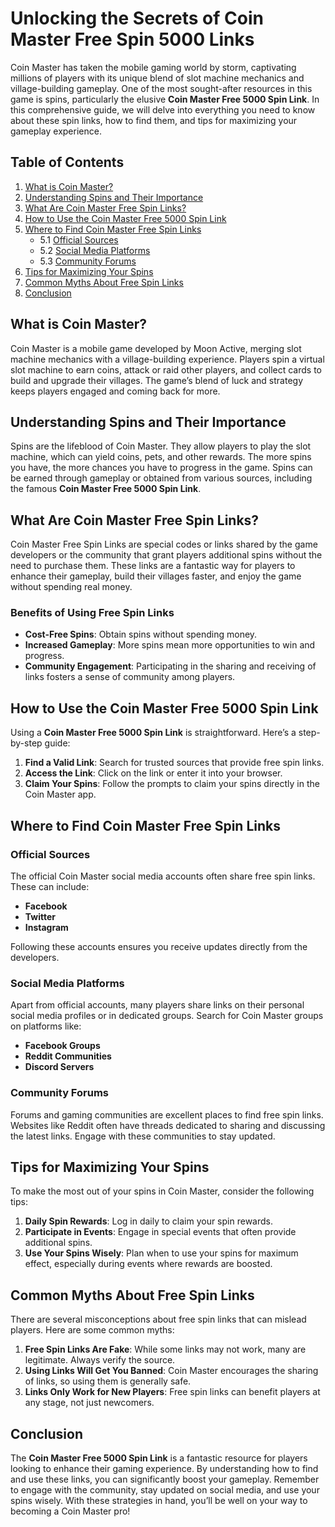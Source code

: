 # Unlocking the Secrets of Coin Master Free Spin 5000 Links

Coin Master has taken the mobile gaming world by storm, captivating millions of players with its unique blend of slot machine mechanics and village-building gameplay. One of the most sought-after resources in this game is spins, particularly the elusive **Coin Master Free 5000 Spin Link**. In this comprehensive guide, we will delve into everything you need to know about these spin links, how to find them, and tips for maximizing your gameplay experience.

## Table of Contents

1. [What is Coin Master?](#what-is-coin-master)
2. [Understanding Spins and Their Importance](#understanding-spins-and-their-importance)
3. [What Are Coin Master Free Spin Links?](#what-are-coin-master-free-spin-links)
4. [How to Use the Coin Master Free 5000 Spin Link](#how-to-use-the-coin-master-free-5000-spin-link)
5. [Where to Find Coin Master Free Spin Links](#where-to-find-coin-master-free-spin-links)
   - 5.1 [Official Sources](#official-sources)
   - 5.2 [Social Media Platforms](#social-media-platforms)
   - 5.3 [Community Forums](#community-forums)
6. [Tips for Maximizing Your Spins](#tips-for-maximizing-your-spins)
7. [Common Myths About Free Spin Links](#common-myths-about-free-spin-links)
8. [Conclusion](#conclusion)

## What is Coin Master?

Coin Master is a mobile game developed by Moon Active, merging slot machine mechanics with a village-building experience. Players spin a virtual slot machine to earn coins, attack or raid other players, and collect cards to build and upgrade their villages. The game’s blend of luck and strategy keeps players engaged and coming back for more.

## Understanding Spins and Their Importance

Spins are the lifeblood of Coin Master. They allow players to play the slot machine, which can yield coins, pets, and other rewards. The more spins you have, the more chances you have to progress in the game. Spins can be earned through gameplay or obtained from various sources, including the famous **Coin Master Free 5000 Spin Link**.

## What Are Coin Master Free Spin Links?

Coin Master Free Spin Links are special codes or links shared by the game developers or the community that grant players additional spins without the need to purchase them. These links are a fantastic way for players to enhance their gameplay, build their villages faster, and enjoy the game without spending real money.

### Benefits of Using Free Spin Links

- **Cost-Free Spins**: Obtain spins without spending money.
- **Increased Gameplay**: More spins mean more opportunities to win and progress.
- **Community Engagement**: Participating in the sharing and receiving of links fosters a sense of community among players.

## How to Use the Coin Master Free 5000 Spin Link

Using a **Coin Master Free 5000 Spin Link** is straightforward. Here’s a step-by-step guide:

1. **Find a Valid Link**: Search for trusted sources that provide free spin links.
2. **Access the Link**: Click on the link or enter it into your browser.
3. **Claim Your Spins**: Follow the prompts to claim your spins directly in the Coin Master app.

## Where to Find Coin Master Free Spin Links

### Official Sources

The official Coin Master social media accounts often share free spin links. These can include:

- **Facebook**
- **Twitter**
- **Instagram**

Following these accounts ensures you receive updates directly from the developers.

### Social Media Platforms

Apart from official accounts, many players share links on their personal social media profiles or in dedicated groups. Search for Coin Master groups on platforms like:

- **Facebook Groups**
- **Reddit Communities**
- **Discord Servers**

### Community Forums

Forums and gaming communities are excellent places to find free spin links. Websites like Reddit often have threads dedicated to sharing and discussing the latest links. Engage with these communities to stay updated.

## Tips for Maximizing Your Spins

To make the most out of your spins in Coin Master, consider the following tips:

1. **Daily Spin Rewards**: Log in daily to claim your spin rewards.
2. **Participate in Events**: Engage in special events that often provide additional spins.
3. **Use Your Spins Wisely**: Plan when to use your spins for maximum effect, especially during events where rewards are boosted.

## Common Myths About Free Spin Links

There are several misconceptions about free spin links that can mislead players. Here are some common myths:

1. **Free Spin Links Are Fake**: While some links may not work, many are legitimate. Always verify the source.
2. **Using Links Will Get You Banned**: Coin Master encourages the sharing of links, so using them is generally safe.
3. **Links Only Work for New Players**: Free spin links can benefit players at any stage, not just newcomers.

## Conclusion

The **Coin Master Free 5000 Spin Link** is a fantastic resource for players looking to enhance their gaming experience. By understanding how to find and use these links, you can significantly boost your gameplay. Remember to engage with the community, stay updated on social media, and use your spins wisely. With these strategies in hand, you’ll be well on your way to becoming a Coin Master pro!
